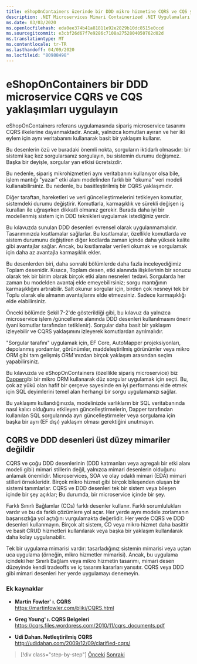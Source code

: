 ```yaml
---
title: eShopOnContainers üzerinde bir DDD mikro hizmetine CQRS ve CQS yaklaşımları uygulama
description: .NET Microservices Mimari Containerized .NET Uygulamaları için | CQRS eShopOnContainers sipariş microservice uygulandığı nı anlayın.
ms.date: 03/03/2020
ms.openlocfilehash: eda0ee374b41a81811e92e2829b10dc8515e0ccd
ms.sourcegitcommit: e3cbf26d67f7e9286c7108a2752804050762d02d
ms.translationtype: MT
ms.contentlocale: tr-TR
ms.lasthandoff: 04/09/2020
ms.locfileid: "80988498"
---
```

# <a name="apply-cqrs-and-cqs-approaches-in-a-ddd-microservice-in-eshoponcontainers"></a>eShopOnContainers bir DDD microservice CQRS ve CQS yaklaşımları uygulayın

eShopOnContainers referans uygulamasında sipariş microservice tasarımı CQRS ilkelerine dayanmaktadır. Ancak, yalnızca komutları ayıran ve her iki eylem için aynı veritabanını kullanarak basit bir yaklaşım kullanır.

Bu desenlerin özü ve buradaki önemli nokta, sorguların iktidarlı olmasıdır: bir sistemi kaç kez sorgularsanız sorgulayın, bu sistemin durumu değişmez. Başka bir deyişle, sorgular yan etkisi ücretsizdir.

Bu nedenle, sipariş mikrohizmetleri aynı veritabanını kullanıyor olsa bile, işlem mantığı "yazar" etki alanı modelinden farklı bir "okuma" veri modeli kullanabilirsiniz. Bu nedenle, bu basitleştirilmiş bir CQRS yaklaşımıdır.

Diğer taraftan, hareketleri ve veri güncelleştirmelerini tetikleyen komutlar, sistemdeki durumu değiştirir. Komutlarla, karmaşıklık ve sürekli değişen iş kuralları ile uğraşırken dikkatli olmanız gerekir. Burada daha iyi bir modellenmiş sistem için DDD teknikleri uygulamak istediğiniz yerdir.

Bu kılavuzda sunulan DDD desenleri evrensel olarak uygulanmamalıdır. Tasarımınızda kısıtlamalar sağlarlar. Bu kısıtlamalar, özellikle komutlarda ve sistem durumunu değiştiren diğer kodlarda zaman içinde daha yüksek kalite gibi avantajlar sağlar. Ancak, bu kısıtlamalar verileri okumak ve sorgulamak için daha az avantajla karmaşıklık ekler.

Bu desenlerden biri, daha sonraki bölümlerde daha fazla inceleyediğimiz Toplam desenidir. Kısaca, Toplam desen, etki alanında ilişkilerinin bir sonucu olarak tek bir birim olarak birçok etki alanı nesneleri tedavi. Sorgularda her zaman bu modelden avantaj elde emeyebilirsiniz; sorgu mantığının karmaşıklığını artırabilir. Salt okunur sorgular için, birden çok nesneyi tek bir Toplu olarak ele almanın avantajlarını elde etmezsiniz. Sadece karmaşıklığı elde elabilirsiniz.

Önceki bölümde Şekil 7-2'de gösterildiği gibi, bu kılavuz da yalnızca microservice işlem /güncelleme alanında DDD desenleri kullanılmasını önerir (yani komutlar tarafından tetiklenir). Sorgular daha basit bir yaklaşım izleyebilir ve CQRS yaklaşımını izleyerek komutlardan ayrılmalıdır.

"Sorgular tarafını" uygulamak için, EF Core, AutoMapper projeksiyonları, depolanmış yordamlar, görünümler, maddeleştirilmiş görünümler veya mikro ORM gibi tam gelişmiş ORM'ınızdan birçok yaklaşım arasından seçim yapabilirsiniz.

Bu kılavuzda ve eShopOnContainers (özellikle sipariş microservice) biz [Dapper](https://github.com/StackExchange/dapper-dot-net)gibi bir mikro ORM kullanarak düz sorgular uygulamak için seçti. Bu, çok az yükü olan hafif bir çerçeve sayesinde en iyi performansı elde etmek için SQL deyimlerini temel alan herhangi bir sorgu uygulamanızı sağlar.

Bu yaklaşımı kullandığınızda, modelinizde varlıkların bir SQL veritabanında nasıl kalıcı olduğunu etkileyen güncelleştirmelerin, Dapper tarafından kullanılan SQL sorgularında ayrı güncelleştirmeler veya sorgulama için başka bir ayrı (EF dışı) yaklaşım olması gerektiğini unutmayın.

## <a name="cqrs-and-ddd-patterns-are-not-top-level-architectures"></a>CQRS ve DDD desenleri üst düzey mimariler değildir

CQRS ve çoğu DDD desenlerinin (DDD katmanları veya agregalı bir etki alanı modeli gibi) mimari stillerin değil, yalnızca mimari desenlerin olduğunu anlamak önemlidir. Microservices, SOA ve olay odaklı mimari (EDA) mimari stilleri örnekleridir. Birçok mikro hizmet gibi birçok bileşenden oluşan bir sistemi tanımlarlar. CQRS ve DDD desenleri tek bir sistem veya bileşen içinde bir şey açıklar; Bu durumda, bir microservice içinde bir şey.

Farklı Sınırlı Bağlamlar (CCs) farklı desenler kullanır. Farklı sorumlulukları vardır ve bu da farklı çözümlere yol açar. Her yerde aynı modele zorlamanın başarısızlığa yol açtığını vurgulamakta değerlidir. Her yerde CQRS ve DDD desenleri kullanmayın. Birçok alt sistem, CD veya mikro hizmet daha basittir ve basit CRUD hizmetleri kullanılarak veya başka bir yaklaşım kullanılarak daha kolay uygulanabilir.

Tek bir uygulama mimarisi vardır: tasarladığınız sistemin mimarisi veya uçtan uca uygulama (örneğin, mikro hizmetler mimarisi). Ancak, bu uygulama içindeki her Sınırlı Bağlam veya mikro hizmetin tasarımı, mimari desen düzeyinde kendi tradeoffs ve iç tasarım kararları yansıtır. CQRS veya DDD gibi mimari desenleri her yerde uygulamayı denemeyin.

### <a name="additional-resources"></a>Ek kaynaklar

- **Martin Fowler' ı. CQRS** \
  <https://martinfowler.com/bliki/CQRS.html>

- **Greg Young' ı. CQRS Belgeleri** \
  <https://cqrs.files.wordpress.com/2010/11/cqrs_documents.pdf>

- **Udi Dahan. Netleştirilmiş CQRS** \
  <http://udidahan.com/2009/12/09/clarified-cqrs/>

>[!div class="step-by-step"]
>[Önceki](apply-simplified-microservice-cqrs-ddd-patterns.md)
>[Sonraki](cqrs-microservice-reads.md)
